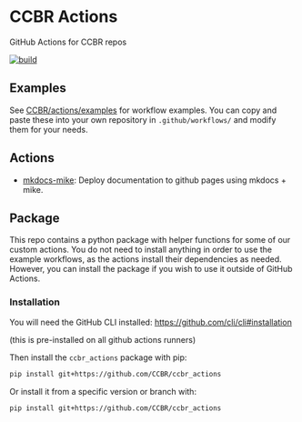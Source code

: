 # CCBR Actions

GitHub Actions for CCBR repos

[![build](https://github.com/CCBR/actions/actions/workflows/build.yml/badge.svg)](https://github.com/CCBR/actions/actions/workflows/build.yml)

## Examples

See [CCBR/actions/examples](examples) for workflow examples.
You can copy and paste these into your own repository in `.github/workflows/`
and modify them for your needs.

## Actions

- [mkdocs-mike](mkdocs-mike/README.md): Deploy documentation to github pages using mkdocs + mike.

## Package

This repo contains a python package with helper functions for some of our
custom actions.
You do not need to install anything in order to use the example workflows,
as the actions install their dependencies as needed.
However, you can install the package if you wish to use it outside of GitHub Actions.

### Installation

You will need the GitHub CLI installed:
https://github.com/cli/cli#installation

(this is pre-installed on all github actions runners)

Then install the `ccbr_actions` package with pip:

```bash
pip install git+https://github.com/CCBR/ccbr_actions
```

Or install it from a specific version or branch with:

```bash
pip install git+https://github.com/CCBR/ccbr_actions
```
